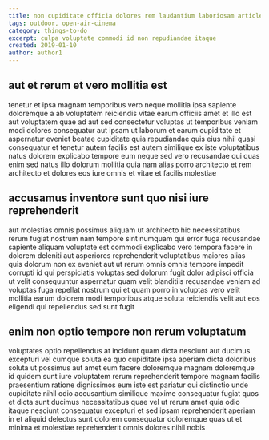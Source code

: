 ```yaml
---
title: non cupiditate officia dolores rem laudantium laboriosam article 6290
tags: outdoor, open-air-cinema
category: things-to-do
excerpt: culpa voluptate commodi id non repudiandae itaque
created: 2019-01-10
author: author1
---
```


## aut et rerum et vero mollitia est

tenetur et ipsa magnam temporibus vero neque mollitia ipsa sapiente doloremque a ab voluptatem reiciendis vitae earum officiis amet et illo est aut voluptatem quae ad aut sed consectetur voluptas ut temporibus veniam modi dolores consequatur aut ipsam ut laborum et earum cupiditate et aspernatur eveniet beatae cupiditate quia repudiandae quis eius nihil quasi consequatur et tenetur autem facilis est autem similique ex iste voluptatibus natus dolorem explicabo tempore eum neque sed vero recusandae qui quas enim sed natus illo dolorum mollitia quia nam alias porro architecto et rem architecto et dolores eos iure omnis et vitae et facilis molestiae

## accusamus inventore sunt quo nisi iure reprehenderit

aut molestias omnis possimus aliquam ut architecto hic necessitatibus rerum fugiat nostrum nam tempore sint numquam qui error fuga recusandae sapiente aliquam voluptate est commodi explicabo vero tempora facere in dolorem deleniti aut asperiores reprehenderit voluptatibus maiores alias quis dolorum non ex eveniet aut ut rerum omnis omnis tempore impedit corrupti id qui perspiciatis voluptas sed dolorum fugit dolor adipisci officia ut velit consequuntur aspernatur quam velit blanditiis recusandae veniam ad voluptas fuga repellat nostrum qui et quam porro in voluptas vero velit mollitia earum dolorem modi temporibus atque soluta reiciendis velit aut eos eligendi qui repellendus sed sunt fugit

## enim non optio tempore non rerum voluptatum

voluptates optio repellendus at incidunt quam dicta nesciunt aut ducimus excepturi vel cumque soluta ea quo cupiditate ipsa aperiam dicta doloribus soluta ut possimus aut amet eum facere doloremque magnam doloremque id quidem sunt iure voluptatem rerum reprehenderit tempore magnam facilis praesentium ratione dignissimos eum iste est pariatur qui distinctio unde cupiditate nihil odio accusantium similique maxime consequatur fugiat quos et dicta sunt ducimus necessitatibus quae vel ut rerum amet quia odio itaque nesciunt consequatur excepturi et sed ipsam reprehenderit aperiam in et aliquid delectus sunt dolorem consequatur doloremque quas ut et minima et molestiae reprehenderit omnis dolores nihil nobis

